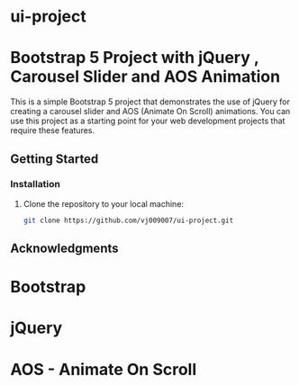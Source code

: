 # ui-project

# Bootstrap 5 Project with jQuery , Carousel Slider and AOS Animation

This is a simple Bootstrap 5 project that demonstrates the use of jQuery for creating a carousel slider and AOS (Animate On Scroll) animations. You can use this project as a starting point for your web development projects that require these features.

## Getting Started

### Installation

1. Clone the repository to your local machine:

   ```bash
   git clone https://github.com/vj009007/ui-project.git


## Acknowledgments
# Bootstrap
# jQuery
# AOS - Animate On Scroll
